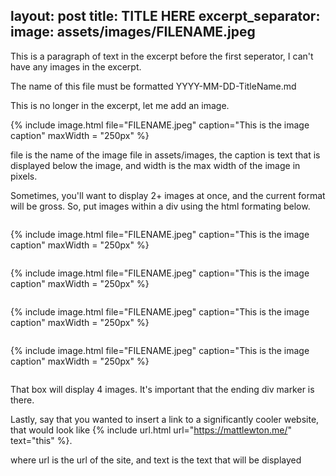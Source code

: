 layout: post
title: TITLE HERE
excerpt_separator: <!--more-->
image: assets/images/FILENAME.jpeg
---

This is a paragraph of text in the excerpt before the first seperator, I can't have any images in the excerpt.

The name of this file must be formatted YYYY-MM-DD-TitleName.md

<!--more-->

This is no longer in the excerpt, let me add an image.

{% include image.html file="FILENAME.jpeg" caption="This is the image caption" maxWidth = "250px" %}

file is the name of the image file in assets/images, the caption is text that is displayed below the image, and width is the max width of the image in pixels.

Sometimes, you'll want to display 2+ images at once, and the current format will be gross. So, put images within a div using the html formating below.

<div style="display:flex; justify-content:center; align-items:center; flex-wrap:wrap;">

{% include image.html file="FILENAME.jpeg" caption="This is the image caption" maxWidth = "250px" %}

{% include image.html file="FILENAME.jpeg" caption="This is the image caption" maxWidth = "250px" %}

{% include image.html file="FILENAME.jpeg" caption="This is the image caption" maxWidth = "250px" %}

{% include image.html file="FILENAME.jpeg" caption="This is the image caption" maxWidth = "250px" %}

</div>

That box will display 4 images. It's important that the ending div marker is there.

Lastly, say that you wanted to insert a link to a significantly cooler website, that would look like {% include url.html url="https://mattlewton.me/" text="this" %}.

where url is the url of the site, and text is the text that will be displayed

